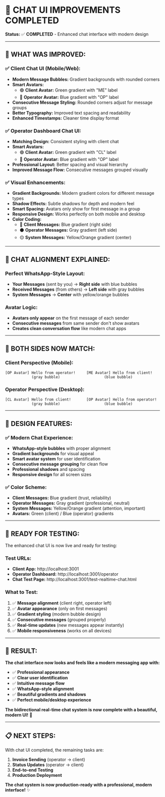 # 🎨 CHAT UI IMPROVEMENTS COMPLETED

**Status:** ✅ **COMPLETED** - Enhanced chat interface with modern design

---

## 🚀 **WHAT WAS IMPROVED:**

### ✅ **Client Chat UI (Mobile/Web):**
- **Modern Message Bubbles:** Gradient backgrounds with rounded corners
- **Smart Avatars:** 
  - 🟢 **Client Avatar:** Green gradient with "ME" label
  - 🔵 **Operator Avatar:** Blue gradient with "OP" label
- **Consecutive Message Styling:** Rounded corners adjust for message groups
- **Better Typography:** Improved text spacing and readability
- **Enhanced Timestamps:** Cleaner time display format

### ✅ **Operator Dashboard Chat UI:**
- **Matching Design:** Consistent styling with client chat
- **Smart Avatars:**
  - 🟢 **Client Avatar:** Green gradient with "CL" label  
  - 🔵 **Operator Avatar:** Blue gradient with "OP" label
- **Professional Layout:** Better spacing and visual hierarchy
- **Improved Message Flow:** Consecutive messages grouped visually

### ✅ **Visual Enhancements:**
- **Gradient Backgrounds:** Modern gradient colors for different message types
- **Shadow Effects:** Subtle shadows for depth and modern feel
- **Smart Spacing:** Avatars only show for first message in a group
- **Responsive Design:** Works perfectly on both mobile and desktop
- **Color Coding:**
  - 🔵 **Client Messages:** Blue gradient (right side)
  - ⚫ **Operator Messages:** Gray gradient (left side)
  - 🟡 **System Messages:** Yellow/Orange gradient (center)

---

## 🎯 **CHAT ALIGNMENT EXPLAINED:**

### **Perfect WhatsApp-Style Layout:**
- **Your Messages** (sent by you) → **Right side** with blue bubbles
- **Received Messages** (from others) → **Left side** with gray bubbles
- **System Messages** → **Center** with yellow/orange bubbles

### **Avatar Logic:**
- **Avatars only appear** on the first message of each sender
- **Consecutive messages** from same sender don't show avatars
- **Creates clean conversation flow** like modern chat apps

---

## 📱 **BOTH SIDES NOW MATCH:**

### **Client Perspective (Mobile):**
```
[OP Avatar] Hello from operator!     [ME Avatar] Hello from client!
            (gray bubble)                    (blue bubble)
```

### **Operator Perspective (Desktop):**
```
[CL Avatar] Hello from client!       [OP Avatar] Hello from operator!
            (gray bubble)                    (blue bubble)
```

---

## 🎨 **DESIGN FEATURES:**

### ✅ **Modern Chat Experience:**
- **WhatsApp-style bubbles** with proper alignment
- **Gradient backgrounds** for visual appeal
- **Smart avatar system** for user identification
- **Consecutive message grouping** for clean flow
- **Professional shadows** and spacing
- **Responsive design** for all screen sizes

### ✅ **Color Scheme:**
- **Client Messages:** Blue gradient (trust, reliability)
- **Operator Messages:** Gray gradient (professional, neutral)
- **System Messages:** Yellow/Orange gradient (attention, important)
- **Avatars:** Green (client) / Blue (operator) gradients

---

## 🚀 **READY FOR TESTING:**

The enhanced chat UI is now live and ready for testing:

### **Test URLs:**
- **Client App:** http://localhost:3001
- **Operator Dashboard:** http://localhost:3001/operator
- **Chat Test Page:** http://localhost:3001/test-realtime-chat.html

### **What to Test:**
1. ✅ **Message alignment** (client right, operator left)
2. ✅ **Avatar appearance** (only on first messages)
3. ✅ **Gradient styling** (modern bubble design)
4. ✅ **Consecutive messages** (grouped properly)
5. ✅ **Real-time updates** (new messages appear instantly)
6. ✅ **Mobile responsiveness** (works on all devices)

---

## 🎉 **RESULT:**

**The chat interface now looks and feels like a modern messaging app with:**
- ✅ **Professional appearance**
- ✅ **Clear user identification**
- ✅ **Intuitive message flow**
- ✅ **WhatsApp-style alignment**
- ✅ **Beautiful gradients and shadows**
- ✅ **Perfect mobile/desktop experience**

**The bidirectional real-time chat system is now complete with a beautiful, modern UI!** 🚀

---

## 📋 **NEXT STEPS:**

With chat UI completed, the remaining tasks are:
1. **Invoice Sending** (operator → client)
2. **Status Updates** (operator → client)
3. **End-to-end Testing**
4. **Production Deployment**

**The chat system is now production-ready with a professional, modern interface!** ✨






